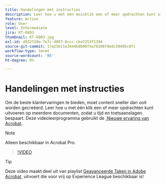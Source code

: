 ```yaml
---
title: Handelingen met instructies
description: Leer hoe u met één muisklik een of meer opdrachten kunt uitvoeren op meerdere documenten
feature: Action
role: User
level: Intermediate
jira: KT-6803
thumbnail: KT-6803.jpg
exl-id: d932f20e-7e7c-4087-8ccc-cba7253f1394
source-git-commit: 17a25611e3444b0b00f4a78306fdedc59495c07c
workflow-type: tm+mt
source-wordcount: '95'
ht-degree: 0%

---
```


# Handelingen met instructies

Om de beste klantervaringen te bieden, moet content sneller dan ooit worden gecreëerd. Leer hoe u met één klik een of meer opdrachten kunt uitvoeren op meerdere documenten, zodat u tijd en toetsaanslagen bespaart. Deze videoleerprogramma gebruikt de [&#x200B; Nieuwe ervaring van Acrobat &#x200B;](../getting-started/new-workspace.md).

>[!NOTE]
>
>Alleen beschikbaar in Acrobat Pro.

>[!VIDEO](https://video.tv.adobe.com/v/3444881?quality=12&learn=on&hidetitle=true&captions=dut)

>[!TIP]
>
>Deze video maakt deel uit van playlist [&#x200B; Geavanceerde Taken in Adobe Acrobat &#x200B;](https://experienceleague.adobe.com/nl/playlists/acrobat-peform-advanced-tasks) uitvoert die voor vrij op Experience League beschikbaar is!

